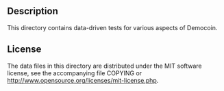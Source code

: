 Description
------------

This directory contains data-driven tests for various aspects of Democoin.

License
--------

The data files in this directory are distributed under the MIT software
license, see the accompanying file COPYING or
http://www.opensource.org/licenses/mit-license.php.

